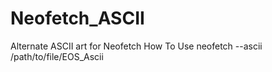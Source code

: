 # Neofetch_ASCII
Alternate ASCII art for Neofetch
How To Use
neofetch --ascii /path/to/file/EOS_Ascii

